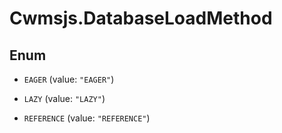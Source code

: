 # Cwmsjs.DatabaseLoadMethod

## Enum


* `EAGER` (value: `"EAGER"`)

* `LAZY` (value: `"LAZY"`)

* `REFERENCE` (value: `"REFERENCE"`)


